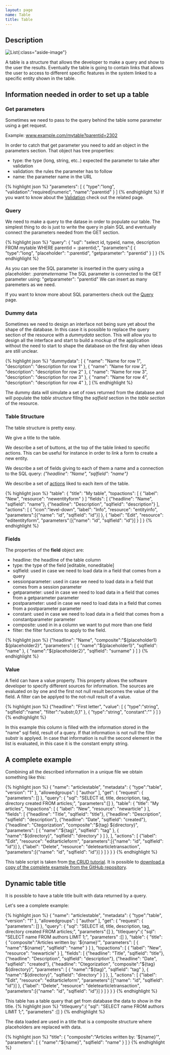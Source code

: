 ```yaml
---
layout: page
name: Table
title: Table
---
```


## Description

![List](images/tut01-table.png){:class="aside-image"}

A table is a structure that allows the developer to make a query and show to the user the results.
Eventually the table is going to contain links that allows the user to access to different specific features in the system linked to a specific entity shown in the table.

## Information needed in order to set up a table

### Get parameters

Sometimes we need to pass to the query behind the table some parameter using a get request. 

Example: www.example.com/mytable?parentid=2302

In order to catch that get parameter you need to add an object in the parameters section. That object has tree properties:

* type: the type (long, string, etc..) expected the parameter to take after validation
* validation: the rules the parameter has to follow
* name: the parameter name in the URL

{% highlight json %}
"parameters": [
  { "type":"long", "validation":"required|numeric", "name":"parentid" }
]
{% endhighlight %}
If you want to know about the <a href="{{site.baseurl}}/docs/validation">Validation</a> check out the related page.

### Query

We need to make a query to the datase in order to populate our table.
The simplest thing to do is just to write the query in plain SQL and eventually connect the parameters needed from the GET section.

{% highlight json %}
"query": {
  "sql": "select id, typeid, name, description FROM mytable WHERE parentid = :parentid;",
  "parameters":[
    { "type":"long", "placeholder": ":parentid", "getparameter": "parentid" }
  ]
}
{% endhighlight %}

As you can see the SQL parameter is inserted in the query using a placeholder: *:parametername*
The SQL parameter is connected to the GET parameter using: "getparameter": "parentid"
We can insert as many paremeters as we need.

If you want to know more about SQL paramenters check out the <a href="{{site.baseurl}}/docs/query">Query</a> page.

### Dummy data

Sometimes we need to design an interface not being sure yet about the shape of the database. 
In this case it is possible to replace the query section of the resource with a *dummydata* section.
This will allow you to design all the interface and start to build a mockup of the application without the need to start
to shape the database on the first day when ideas are still unclear.

{% highlight json %}
"dummydata": [
   { "name": "Name for row 1", "description": "description for row 1" },
   { "name": "Name for row 2", "description": "description for row 2" },
   { "name": "Name for row 3", "description": "description for row 3" },
   { "name": "Name for row 4", "description": "description for row 4" },
]
{% endhighlight %}

The dummy data will simulate a set of rows returned from the database and will populate the *table structure* fillng the *sqlfield* section in the *table section* of the resource.

### Table Structure

The table structure is pretty easy.

We give a title to the table.

We describe a set of buttons, at the top of the table linked to specific actions. This can be useful for instance in order to link a form to create a new entity.

We describe a set of fields giving to each of them a name and a connection to the SQL query: *{"headline": "Name", "sqlfield": "name"}*

We describe a set of <a href="{{site.baseurl}}/docs/actions">actions</a> liked to each item of the table.

{% highlight json %}
"table": {
  "title": "My table",
  "topactions": [
    { "label": "New", "resource": "newentityform" }
  ]
  "fields": [
    {"headline": "Name", "sqlfield": "name"},
    {"headline": "Description", "sqlfield": "description"}
  ],
  "actions": [
    { "icon":"level-down", "label": "Info", "resource": "entityinfo", "parameters":[{"name": "id", "sqlfield": "id"}] },
    { "label": "Edit", "resource": "editentityform", "parameters":[{"name": "id", "sqlfield": "id"}] }
  ]
}
{% endhighlight %}

### Fields 
The properties of the **field** object are:

* headline: the headline of the table column
* type: the type of the field [editable, noneditable]
* sqlfield: used in case we need to load data in a field that comes from a query
* sessionparameter: used in case we need to load data in a field that comes from a session parameter
* getparameter: used in case we need to load data in a field that comes from a getparameter parameter
* postparameter: used in case we need to load data in a field that comes from a postparameter parameter
* constant: used in case we need to load data in a field that comes from a constantparameter parameter
* composite: used in in a column we want to put more than one field
* filter: the filter functions to apply to the field.

{% highlight json %}
{"headline": "Name", "composite":"${placeholder1} ${placeholder2}", "parameters": [
      { "name":"${placeholder1}", "sqlfield": "name"  },
      { "name":"${placeholder2}", "sqlfield": "surname"  }
    ] 
}
{% endhighlight %}

### Value
A field can have a value property. This property allows the software developer to specify different sources for information. The sources
are evaluated on by one and the first not null result becomes the value of the field. A filter can be applyed to the not-null result of a value.

{% highlight json %}
{"headline": "First letter", "value": [
  { "type":"string", "sqlfield":"name", "filter":"substr,0,1" },
  { "type":"string", "constant":"" }
] }
{% endhighlight %}

In this example this column is filled with the information stored in the "name" sql field, result of a query. If that information is not null the filter substr is applyed. In case that information is null the second element in the list is evaluated, in this case it is the constant empty string.


## A complete example

Combining all the described information in a unique file we obtain something like this:

{% highlight json %}
{
  "name": "articlestable",
  "metadata": { "type":"table", "version": "1" },
  "allowedgroups": [ "author" ],
  "get": {
    "request": {
      "parameters": []
    },
    "query": {
      "sql": "SELECT id, title, description, tag, directory created FROM articles;",
      "parameters":[]
    },
    "table": {
      "title": "My articles",
      "topactions": [
        { "label": "New", "resource": "newarticle" }
      ],
      "fields": [
        {"headline": "Title", "sqlfield": "title"},
        {"headline": "Description", "sqlfield": "description"},
        {"headline": "Date", "sqlfield": "created"},
        {"headline": "Ctegorization", "composite":"${tag} ${directory}", "parameters": [
          { "name":"${tag}", "sqlfield": "tag"  },
          { "name":"${directory}", "sqlfield": "directory"  }
        ] },
      ],
      "actions": [
        {"label": "Edit", "resource": "editarticleform", "parameters":[{"name": "id", "sqlfield": "id"}] },
        {"label": "Delete", "resource": "deletearticletransaction", "parameters":[{"name": "id", "sqlfield": "id"}] }
      ]
    }
  }
}
{% endhighlight %}

This table script is taken from <a href="{{site.baseurl}}/tutorials/crud">the CRUD tutorial</a>. It is possible to <a href="https://github.com/fabiomattei/ud-demo">download a copy of the complete example from the GitHub repository</a>.

## Dynamic table title 

It is possible to have a table title built with data returned by a query.

Let's see a complete example:

{% highlight json %}
{
  "name": "articlestable",
  "metadata": { "type":"table", "version": "1" },
  "allowedgroups": [ "author" ],
  "get": {
    "request": {
      "parameters": []
    },
    "query": {
      "sql": "SELECT id, title, description, tag, directory created FROM articles;",
      "parameters":[]
    },
    "titlequery":{
      "sql": "SELECT name FROM authors LIMIT 1;",
      "parameters" :[]
    },
    "table": {
      "title": { "composite":"Articles written by: '${name}'",
        "parameters": [ { "name":"${name}", "sqlfield": "name"  } ]
      },
      "topactions": [
        { "label": "New", "resource": "newarticle" }
      ],
      "fields": [
        {"headline": "Title", "sqlfield": "title"},
        {"headline": "Description", "sqlfield": "description"},
        {"headline": "Date", "sqlfield": "created"},
        {"headline": "Ctegorization", "composite":"${tag} ${directory}", "parameters": [
          { "name":"${tag}", "sqlfield": "tag"  },
          { "name":"${directory}", "sqlfield": "directory"  }
        ] },
      ],
      "actions": [
        {"label": "Edit", "resource": "editarticleform", "parameters":[{"name": "id", "sqlfield": "id"}] },
        {"label": "Delete", "resource": "deletearticletransaction", "parameters":[{"name": "id", "sqlfield": "id"}] }
      ]
    }
  }
}
{% endhighlight %}

This table has a table query that get from database the data to show in the title. 
{% highlight json %}
    "titlequery":{
      "sql": "SELECT name FROM authors LIMIT 1;",
      "parameters" :[]
    }
{% endhighlight %}

The data loaded are used in a title that is a composite structure where placeholders are replaced with data.

{% highlight json %}
    "title": { "composite":"Articles written by: '${name}'",
      "parameters": [ { "name":"${name}", "sqlfield": "name"  } ]
    }
{% endhighlight %}
